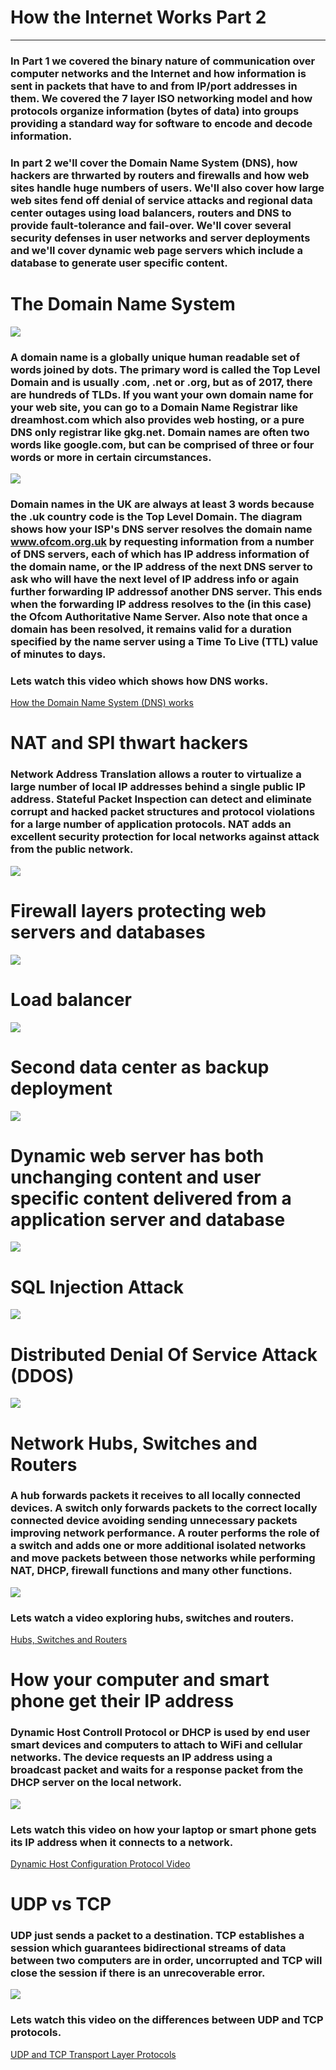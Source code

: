 # How the Internet Works Part 2

---
### In Part 1 we covered the binary nature of communication over computer networks and the Internet and how information is sent in packets that have to and from IP/port addresses in them. We covered the 7 layer ISO networking model and how protocols organize information (bytes of data) into groups providing a standard way for software to encode and decode information.

### In part 2 we'll cover the Domain Name System (DNS), how hackers are thrwarted by routers and firewalls and how web sites handle huge numbers of users.  We'll also cover how large web sites fend off denial of service attacks and regional data center outages using load balancers, routers and DNS to provide fault-tolerance and fail-over. We'll cover several security defenses in user networks and server deployments and we'll cover dynamic web page servers which include a database to generate user specific content.

# The Domain Name System
![](images/DomainNames.png)

### A domain name is a globally unique human readable set of words joined by dots. The primary word is called the Top Level Domain and is usually .com, .net or .org, but as of 2017, there are hundreds of TLDs. If you want your own domain name for your web site, you can go to a Domain Name Registrar like dreamhost.com which also provides web hosting, or a pure DNS only registrar like gkg.net. Domain names are often two words like google.com, but can be comprised of three or four words or more in certain circumstances.
![](images/DNSProcess.png)

### Domain names in the UK are always at least 3 words because the .uk country code is the Top Level Domain. The diagram shows how your ISP's DNS server resolves the domain name www.ofcom.org.uk by requesting information from a number of DNS servers, each of which has IP address information of the domain name, or the IP address of the next DNS server to ask who will have the next level of IP address info or again further forwarding IP addressof another DNS server. This ends when the forwarding IP address resolves to the (in this case) the Ofcom Authoritative Name Server. Also note that once a domain has been resolved, it remains valid for a duration specified by the name server using a Time To Live (TTL) value of minutes to days.

### Lets watch this video which shows how DNS works.

[How the Domain Name System (DNS) works](https://www.youtube.com/watch?v=GlZC4Jwf3xQ)

# NAT and SPI thwart hackers

### Network Address Translation allows a router to virtualize a large number of local IP addresses behind a single public IP address. Stateful Packet Inspection can detect and eliminate corrupt and hacked packet structures and protocol violations for a large number of application protocols. NAT adds an excellent security protection for local networks against attack from the public network.

![](images/FireWall.png)

# Firewall layers protecting web servers and databases

![](images/ServerDefenses.png)

# Load balancer

![](images/LoadBalancer.png)

# Second data center as backup deployment

![](images/RedundantDataCenter.png)

# Dynamic web server has both unchanging content and user specific content delivered from a application server and database

![](images/DynamicWebContent.png)

# SQL Injection Attack

![](images/SQLInjection.png)

# Distributed Denial Of Service Attack (DDOS)

![](images/DDOS.png)

# Network Hubs, Switches and Routers
### A hub forwards packets it receives to all locally connected devices. A switch only forwards packets to the correct locally connected device avoiding sending unnecessary packets improving network performance. A router performs the role of a switch and adds one or more additional isolated networks and move packets between those networks while performing NAT, DHCP, firewall functions and many other functions.

![](images/HubVersusSwitch.png)

### Lets watch a video exploring hubs, switches and routers.

[Hubs, Switches and Routers](https://www.youtube.com/watch?v=Ofjsh_E4HFY)

# How your computer and smart phone get their IP address
### Dynamic Host Controll Protocol or DHCP is used by end user smart devices and computers to attach to WiFi and cellular networks. The device requests an IP address using a broadcast packet and waits for a response packet from the DHCP server on the local network.
![](images/DHCP.png)

### Lets watch this video on how your laptop or smart phone gets its IP address when it connects to a network.

[Dynamic Host Configuration Protocol Video](https://www.youtube.com/watch?v=RUZohsAxPxQ)

# UDP vs TCP
### UDP just sends a packet to a destination. TCP establishes a session which guarantees bidirectional streams of data between two computers are in order, uncorrupted and TCP will close the session if there is an unrecoverable error.

![](images/TCPvsUDP.png)

### Lets watch this video on the differences between UDP and TCP protocols.

[UDP and TCP Transport Layer Protocols](https://www.youtube.com/watch?v=Vdc8TCESIg8)

